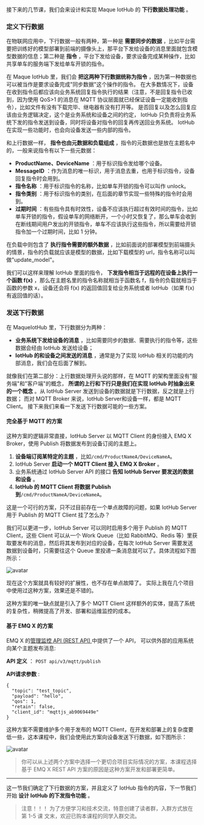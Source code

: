 接下来的几节课，我们会来设计和实现 Maque IotHub 的 **下行数据处理功能** 。

### 定义下行数据

在物联网应用中，下行数据一般有两种，第一种是 **需要同步的数据**
，比如平台需要把训练好的模型部署到前端的摄像头上，那平台下发给设备的消息里面就包含模型数据的信息；第二种是 **指令**
，平台下发给设备，要求设备完成某种操作，比如共享单车的服务端下发给单车开锁的指令。

在 Maque IotHub 里，我们会 **把这两种下行数据统称为指令** ，因为第一种数据也可以被当作是要求设备完成"同步数据"这个操作的指令。
在大多数情况下，设备在收到指令后都应该向业务系统回复指令执行的结果（注意，不是回复指令已收到，因为使用 QoS>1 的消息在 MQTT
协议层面就已经保证设备一定能收到指令），比如文件有没有下载完毕、继电器有没有打开等。
是否回复以及怎么回复应该由业务逻辑决定，这个是业务系统和设备之间的约定， IotHub
只负责将业务系统下发的指令发送到设备，同时将设备对指令的回复再传送回业务系统。 IotHub 在实现一些功能时，也会向设备发送一些内部的指令。

和上行数据一样， **指令也由元数据和负载组成** ，指令的元数据也是放在主题名中的，一般来说指令有以下一些元数据：

  * **ProductName、DeviceName** ：用于标识指令发给哪个设备。
  * **MessageID** ：作为消息的唯一标识，用于消息去重，也用于标识指令，设备回复指令时会用到。
  * **指令名称** ：用于标识指令的名称，比如单车开锁的指令可以叫作 unlock。
  * **指令类别** ：用于标识指令的类别，在后面的章节实现一些特殊的指令时会用到。
  * **过期时间** ：有些指令具有时效性，设备不应该执行超过有效时间的指令，比如单车开锁的指令，假设单车的网络断开，一个小时又恢复了，那么单车会收到在断线期间用户发出的开锁指令，单车不应该执行这些指令，所以需要给开锁指令加一个过期时间，比如 1 分钟。

在负载中则包含了 **执行指令需要的额外数据** ，比如前面说的部署模型到前端摄头的情景，指令的负载就应该是模型的数据，比如下载模型的
url，指令名称可以叫做"update_model"。

我们可以这样来理解 IotHub 里面的指令， **下发指令相当于远程的在设备上执行一个函数 f(x)** ，那么在主题名里的指令名称就相当于函数名
f，指令的负载就相当于函数的参数 x，设备还会将 f(x) 的返回值回复给业务系统或者 IotHub（如果 f(x) 有返回值的话）。

### 发送下行数据

在 MaqueIotHub 里，下行数据分为两种：

  * **业务系统下发给设备的消息** ，比如需要同步的数据、需要执行的指令等，这些数据会经由 IotHub 发送给设备；
  * **IotHub 的和设备之间发送的消息** ，通常是为了实现 IotHub 相关的功能的内部消息，我们会在后面了解到。

就像我们在第二部分：上行数据处理开头说的那样，在 MQTT 的架构里面没有"服务端"和"客户端"的概念， **所谓的上行和下行只是我们在实现 IotHub
时抽象出来的一个概念** 。从 IotHub Server 发送到设备的数据就是下行数据，反之就是上行数据； 而对 MQTT Broker
来说，IotHub Server和设备一样，都是 MQTT Client。 接下来我们来看一下发送下行数据可能的一些方案。

#### 完全基于 MQTT 的方案

这种方案的逻辑非常直接，IotHub Server 以 MQTT Client 的身份接入 EMQ X Broker，使用 Publish
将数据发布到设备订阅的主题上。

  1. **设备端订阅某特定的主题** ，比如`/cmd/ProductNameA/DeviceNameA`。
  2. IotHub Server **启动一个 MQTT Client 接入 EMQ X Broker** 。
  3. 业务系统通过 IotHub Server API 的接口 **告知 IotHub Server 要发送的数据和设备** 。
  4. **IotHub 的 MQTT Client 将数据 Publish 到**`/cmd/ProductNameA/DeviceNameA`。

这是一个可行的方案，只不过目前存在一个单点故障的问题，如果 IotHub Server 用于 Publish 的 MQTT Client 挂了怎么办？

我们可以更进一步，IotHub Server 可以同时启用多个用于 Publish 的 MQTT Client，这些 Client 可以从一个 Work
Queue（比如 RabbitMQ、Redis 等）里获取要发布的消息，然后将其发布到对应的设备，在每次 IotHub Server
需要发送数据到设备时，只需要往这个 Queue 里投递一条消息就可以了。具体流程如下图所示：

![avatar](https://images.gitbook.cn/FiXpMT9LuvwT3w4P4GTgOsVKZOnz)

现在这个方案就具有较好的扩展性，也不存在单点故障了。 实际上我在几个项目中使用过这种方案，效果还是不错的。

这种方案的唯一缺点就是引入了多个 MQTT Client 这样额外的实体，提高了系统的复杂性，稍微提高了开发、部署和运维监控的成本。

#### 基于 EMQ X 的方案

EMQ X 的[管理监控 API (REST API)
](https://developer.emqx.io/docs/broker/v3/cn/rest.html)中提供了一个 API，
可以供外部的应用系统向某个主题发布消息:

**API 定义** ： `POST api/v3/mqtt/publish`

**API请求参数** :

    
    
    {
      "topic": "test_topic",
      "payload": "hello",
      "qos": 1,
      "retain": false,
      "client_id": "mqttjs_ab9069449e"
    }
    

这种方案不需要维护多个用于发布的 MQTT Client，在开发和部署上的复杂度要低一些，这本课程中，我们会使用此方案向设备发送下行数据，如下图所示：

![avatar](https://images.gitbook.cn/FpzZis9ITTnlwyoh6GPyn8ZvS_9F)

> 你可以从上述两个方案中选择一个更切合项目实际情况的方案，本课程选择基于 EMQ X REST API 方案的原因是这种方案开发和部署更简单。

* * *

这一节我们确定了下行数据的方案，并且定义了 IotHub 指令的内容，下一节我们开始 **设计 IotHub 的下发指令功能** 。

> 注意！！！ 为了方便学习和技术交流，特意创建了读者群，入群方式放在 第 1-5 课 文末，欢迎已购本课程的同学入群交流。

